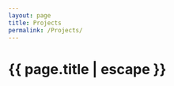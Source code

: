```yaml
---
layout: page
title: Projects
permalink: /Projects/
---
```


<h1 class="page-title">{{ page.title | escape }}</h1>

